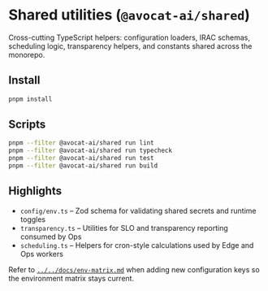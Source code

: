 # Shared utilities (`@avocat-ai/shared`)

Cross-cutting TypeScript helpers: configuration loaders, IRAC schemas, scheduling logic, transparency helpers, and constants shared across the monorepo.

## Install

```bash
pnpm install
```

## Scripts

```bash
pnpm --filter @avocat-ai/shared run lint
pnpm --filter @avocat-ai/shared run typecheck
pnpm --filter @avocat-ai/shared run test
pnpm --filter @avocat-ai/shared run build
```

## Highlights

- `config/env.ts` – Zod schema for validating shared secrets and runtime toggles
- `transparency.ts` – Utilities for SLO and transparency reporting consumed by Ops
- `scheduling.ts` – Helpers for cron-style calculations used by Edge and Ops workers

Refer to [`../../docs/env-matrix.md`](../../docs/env-matrix.md) when adding new configuration keys so the environment matrix stays current.
